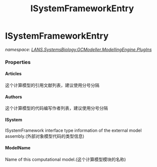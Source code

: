 ﻿---
title: ISystemFrameworkEntry
---

# ISystemFrameworkEntry
_namespace: [LANS.SystemsBiology.GCModeller.ModellingEngine.PlugIns](N-LANS.SystemsBiology.GCModeller.ModellingEngine.PlugIns.html)_






### Properties

#### Articles
这个计算模型的引用文献列表，建议使用分号分隔
#### Authors
这个计算模型的代码编写作者列表，建议使用分号分隔
#### ISystem
ISystemFramework interface type information of the external model assembly.(外部对象模型代码的类型信息)
#### ModelName
Name of this computational model.(这个计算模型模块的名称)
